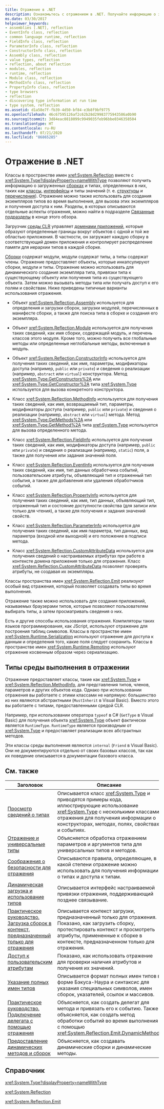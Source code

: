 ```yaml
---
title: Отражение в .NET
description: Ознакомьтесь с отражением в .NET. Получайте информацию о загруженных сборках и определенных в них типах, таких как классы, интерфейсы, структуры и перечисления.
ms.date: 03/30/2017
helpviewer_keywords:
- assemblies [.NET], reflection
- EventInfo class, reflection
- common language runtime, reflection
- FieldInfo class, reflection
- ParameterInfo class, reflection
- ConstructorInfo class, reflection
- Assembly class, reflection
- value types, reflection
- reflection, about reflection
- modules, reflection
- runtime, reflection
- Module class, reflection
- MethodInfo class, reflection
- PropertyInfo class, reflection
- type browsers
- reflection
- discovering type information at run time
- type system, reflection
ms.assetid: d1a58e7f-fb39-4d50-bf84-e3b8f9bf9775
ms.openlocfilehash: 46c67595126af2c62b28d29983775943586a0b90
ms.sourcegitcommit: 3d84eac0818099c9949035feb96bbe0346358504
ms.translationtype: HT
ms.contentlocale: ru-RU
ms.lasthandoff: 07/21/2020
ms.locfileid: "86865285"
---
```

# <a name="reflection-in-net"></a>Отражение в .NET

Классы в пространстве имен <xref:System.Reflection> вместе с <xref:System.Type?displayProperty=nameWithType> позволяют получить информацию о загруженных [сборках](../../standard/assembly/index.md) и типах, определенных в них, таких как [классы](../../standard/base-types/common-type-system.md#classes), [интерфейсы](../../standard/base-types/common-type-system.md#interfaces) и типы значений (т. е. [структуры](../../standard/base-types/common-type-system.md#structures) и [перечисления](../../standard/base-types/common-type-system.md#enumerations)). Отражение можно также использовать для создания экземпляров типов во время выполнения, для вызова этих экземпляров и получения доступа к ним. Разделы, в которых описываются отдельные аспекты отражения, можно найти в подразделе [Связанные подразделы](#related_topics) в конце этого обзора.
  
Загрузчик [среды CLR](../../standard/clr.md) управляет [доменами приложений](../app-domains/application-domains.md), которые образуют определенные границы вокруг объектов с одной и той же областью приложения. В частности, он загружает каждую сборку в соответствующий домен приложения и контролирует распределение памяти для иерархии типов в каждой сборке.  
  
[Сборки](../app-domains/index.md) содержат модули, модули содержат типы, а типы содержат члены. Отражение предоставляет объекты, которые инкапсулируют сборки, модули и типы. Отражение можно использовать для динамического создания экземпляра типа, привязки типа к существующему объекту или получения типа из существующего объекта. Затем можно вызывать методы типа или получать доступ к его полям и свойствам. Ниже приведены типичные варианты использования отражения.  
  
- Объект <xref:System.Reflection.Assembly> используется для определения и загрузки сборок, загрузки модулей, перечисленных в манифесте сборки, а также для поиска типа в сборке и создания его экземпляра.  
  
- Объект <xref:System.Reflection.Module> используется для получения таких сведений, как имя сборки, содержащей модуль, и перечень классов этого модуля. Кроме того, можно получить все глобальные методы или определенные неглобальные методы, включенные в модуль.  
  
- Объект <xref:System.Reflection.ConstructorInfo> используется для получения таких сведений, как имя, параметры, модификаторы доступа (например, `public` или `private`) и сведения о реализации (например, `abstract` или `virtual`) конструктора. Метод <xref:System.Type.GetConstructors%2A> или <xref:System.Type.GetConstructor%2A> типа <xref:System.Type> используется для вызова конкретного конструктора.  
  
- Класс <xref:System.Reflection.MethodInfo> используется для получения таких сведений, как имя, возвращаемый тип, параметры, модификаторы доступа (например, `public` или `private`) и сведения о реализации (например, `abstract` или `virtual`) метода. Метод <xref:System.Type.GetMethods%2A> или <xref:System.Type.GetMethod%2A> типа <xref:System.Type> используется для вызова определенного метода.  
  
- Класс <xref:System.Reflection.FieldInfo> используется для получения таких сведений, как имя, модификаторы доступа (например, `public` или `private`) и сведения о реализации (например, `static`) поля, а также для получения или задания значений поля.  
  
- Класс <xref:System.Reflection.EventInfo> используется для получения таких сведений, как имя, тип данных обработчика событий, пользовательские атрибуты, объявляющий тип и отраженный тип события, а также для добавления или удаления обработчиков событий.  
  
- Класс <xref:System.Reflection.PropertyInfo> используется для получения таких сведений, как имя, тип данных, объявляющий тип, отраженный тип и состояние доступности свойства (для записи или только для чтения), а также для получения и задания значений свойств.  
  
- Класс <xref:System.Reflection.ParameterInfo> используется для получения таких сведений, как имя параметра, тип данных, вид параметра (входной или выходной) и его положение в подписи метода.  
  
- Класс <xref:System.Reflection.CustomAttributeData> используется для получения сведений о настраиваемых атрибутах при работе в контексте домена приложения только для отражения. Класс <xref:System.Reflection.CustomAttributeData> позволяет проверять атрибуты, не создавая их экземпляры.  
  
Классы пространства имен <xref:System.Reflection.Emit> реализуют особый вид отражения, который позволяет создавать типы во время выполнения.  
  
Отражение также можно использовать для создания приложений, называемых браузерами типов, которые позволяют пользователям выбирать типы, а затем просматривать сведения о них.  
  
Есть и другие способы использования отражения. Компиляторы таких языков программирования, как JScript, используют отражение для построения таблиц символов. Классы в пространстве имен <xref:System.Runtime.Serialization> используют отражение для доступа к данным и определения того, какие поля следует сохранить. Классы в пространстве имен <xref:System.Runtime.Remoting> используют отражение косвенным образом через сериализацию.  
  
## <a name="runtime-types-in-reflection"></a>Типы среды выполнения в отражении  
Отражение предоставляет классы, такие как <xref:System.Type> и <xref:System.Reflection.MethodInfo>, для представления типов, членов, параметров и других объектов кода. Однако при использовании отражения вы работаете с этими классами не напрямую: большинство из них являются абстрактными (`MustInherit` в Visual Basic). Вместо этого вы работаете с типами, предоставленными средой CLR.  
  
Например, при использовании оператора `typeof` в C# (`GetType` в Visual Basic) для получения объекта <xref:System.Type> объект фактически является `RuntimeType`. `RuntimeType` является производным от <xref:System.Type> и предоставляет реализации всех абстрактных методов.  
  
Эти классы среды выполнения являются `internal` (`Friend` в Visual Basic). Они не документируются отдельно от своих базовых классов, так как их поведение описывается в документации базового класса.  
  
<a name="related_topics"></a>

## <a name="related-topics"></a>См. также  
  
|Заголовок|Описание|  
|-----------|-----------------|  
|[Просмотр сведений о типах](viewing-type-information.md)|Описывается класс <xref:System.Type> и приводятся примеры кода, иллюстрирующие использование <xref:System.Type> с несколькими классами отражения для получения информации о конструкторах, методах, полях, свойствах и событиях.|  
|[Отражение и универсальные типы](reflection-and-generic-types.md)|Объясняется обработка отражением параметров и аргументов типа для универсальных типов и методов.|  
|[Соображения о безопасности для отражения](security-considerations-for-reflection.md)|Описываются правила, определяющие, в какой степени отражение можно использовать для получения информации о типах и доступа к типам.|  
|[Динамическая загрузка и использование типов](dynamically-loading-and-using-types.md)|Описывается интерфейс настраиваемой привязки отражения, поддерживающий позднее связывание.|  
|[Практическое руководство. Загрузка сборок в контекст, предназначенный только для отражения](how-to-load-assemblies-into-the-reflection-only-context.md)|Описывается контекст загрузки, предназначенный только для отражения. Показано, как загрузить сборку, протестировать контекст и просмотреть атрибуты, примененные к сборке в контексте, предназначенном только для отражения.|  
|[Доступ к пользовательским атрибутам](accessing-custom-attributes.md)|Показано, как использовать отражение для проверки наличия атрибутов и получения их значений.|  
|[Указание полных имен типов](specifying-fully-qualified-type-names.md)|Описывается формат полных имен типов в форме Бэкуса-Наура и синтаксис для указания специальных символов, имен сборок, указателей, ссылок и массивов.|  
|[Практическое руководство. Подключение делегата с помощью отражения](how-to-hook-up-a-delegate-using-reflection.md)|Объясняется, как создать делегат для метода и привязать его к событию. Также объясняется, как создать метод обработки событий во время выполнения с помощью <xref:System.Reflection.Emit.DynamicMethod>.|  
|[Предоставление динамических методов и сборок](emitting-dynamic-methods-and-assemblies.md)|Объясняется, как создавать динамические сборки и динамические методы.|  
  
## <a name="reference"></a>Справочник  

<xref:System.Type?displayProperty=nameWithType>  
  
<xref:System.Reflection>  
  
<xref:System.Reflection.Emit>  
